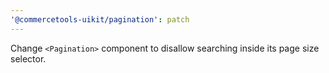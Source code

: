 ```yaml
---
'@commercetools-uikit/pagination': patch
---
```


Change `<Pagination>` component to disallow searching inside its page size selector.
